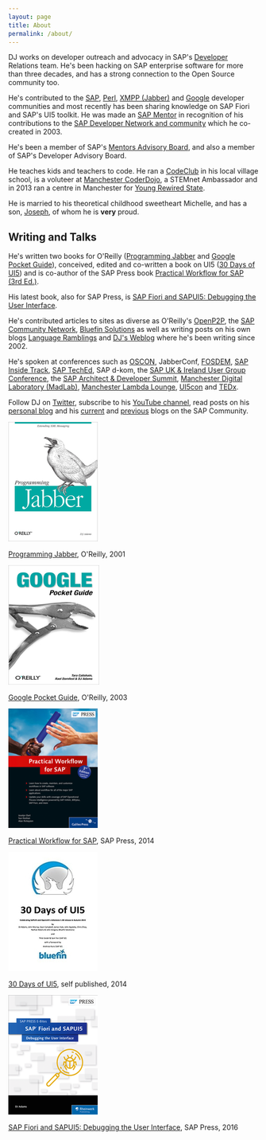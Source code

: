 ```yaml
---
layout: page
title: About
permalink: /about/
---
```


DJ works on developer outreach and advocacy in SAP's [Developer](//developers.sap.com) Relations team. He's been hacking on SAP enterprise software for more than three decades, and has a strong connection to the Open Source community too.

He's contributed to the [SAP](http://community.sap.com), [Perl](http://search.cpan.org/~qmacro/), [XMPP (Jabber)](http://xmpp.org) and [Google](http://gtugs.org) developer communities and most recently has been sharing knowledge on SAP Fiori and SAP's UI5 toolkit. He was made an [SAP Mentor](http://www.sap.com/uk/community/resources/influencer-programs.html) in recognition of his contributions to the [SAP Developer Network and community](http://community.sap.com) which he co-created in 2003.

He's been a member of SAP's [Mentors Advisory Board](https://blogs.sap.com/2016/03/08/introducing-the-new-sap-mentors-advisory-board-2016-2018/), and also a member of SAP's Developer Advisory Board.

He teaches kids and teachers to code. He ran a [CodeClub](/2013/04/18/codeclub-thoughts/) in his local village school, is a voluteer at [Manchester CoderDojo](http://mcrcoderdojo.org.uk), a STEMnet Ambassador and in 2013 ran a centre in Manchester for [Young Rewired State](http://getcodingkids.com/young-rewired-state/).

He is married to his theoretical childhood sweetheart Michelle, and has a son, [Joseph](http://jcla1.com), of whom he is **very** proud.

## Writing and Talks ##

He's written two books for O'Reilly ([Programming Jabber](http://shop.oreilly.com/product/9780596002022.do) and [Google Pocket Guide](http://shop.oreilly.com/product/9780596005504.do)), conceived, edited and co-written a book on UI5 ([30 Days of UI5](https://www.amazon.co.uk/30-Days-UI5-Celebrating-milestone-ebook/dp/B017MOJEWG)) and is co-author of the SAP Press book [Practical Workflow for SAP (3rd Ed.)](https://www.amazon.co.uk/Practical-Workflow-Revised-Rickayzen-Hardcover/dp/B011DCBNZO).

His latest book, also for SAP Press, is [SAP Fiori and SAPUI5: Debugging the User Interface](https://www.sap-press.com/sap-fiori-and-sapui5-debugging-the-user-interface_4305/).

He's contributed articles to sites as diverse as O'Reilly's [OpenP2P](http://www.openp2p.com), the [SAP Community Network](http://scn.sap.com/people/dj.adams.sap/content), [Bluefin Solutions](https://www.bluefinsolutions.com/insights/dj-adams) as well as writing posts on his own blogs [Language Ramblings](http://langram.org) and [DJ's Weblog](http://qmacro.org) where he's been writing since 2002.

He's spoken at conferences such as [OSCON](http://www.oscon.com), JabberConf, [FOSDEM](http://www.fosdem.org), [SAP Inside Track](http://scn.sap.com/community/events/inside-track), [SAP TechEd](http://www.sapteched.com), SAP d-kom, the [SAP UK & Ireland User Group Conference](http://www.sapusers.org/), the [SAP Architect & Developer Summit](http://www.bluefinsolutions.com/insights/dj-adams/november-2014/the-inaugural-sap-architect-developer-summit), [Manchester Digital Laboratory (MadLab)](http://madlab.org.uk), [Manchester Lambda Lounge](http://lambdalounge.org.uk), [UI5con](https://www.youtube.com/watch?v=CTgtS6Cd98Y) and [TEDx](http://www.youtube.com/watch?v=-gvOCaExeK0).

Follow DJ on [Twitter](//twitter.com/qmacro), subscribe to his [YouTube channel](https://www.youtube.com/channel/UCDUgrP3koL_o2iz6m55H1uA/), read posts on his [personal blog](//qmacro.org) and his [current](//people.sap.com/dj.adams.sap) and [previous](//people.sap.com/dj.adams) blogs on the SAP Community.

![Programming Jabber](/content/images/books/programmingjabber.png)

[Programming Jabber](http://shop.oreilly.com/product/9780596002022.do), O'Reilly, 2001

![Google Pocket Guide](/content/images/books/googlepocketguide.png)

[Google Pocket Guide](http://shop.oreilly.com/product/9780596005504.do), O'Reilly, 2003

![Practical Workflow for SAP](/content/images/books/practicalworkflow.png)

[Practical Workflow for SAP](https://www.amazon.co.uk/Practical-Workflow-Revised-Rickayzen-Hardcover/dp/B011DCBNZO), SAP Press, 2014

![30 Days of UI5](/content/images/books/30daysofui5.png)

[30 Days of UI5](https://www.amazon.co.uk/30-Days-UI5-Celebrating-milestone-ebook/dp/B017MOJEWG), self published, 2014

![SAP Fiori and SAPUI5: Debugging the User Interface](/content/images/books/debugging.png)

[SAP Fiori and SAPUI5: Debugging the User Interface](https://www.sap-press.com/sap-fiori-and-sapui5-debugging-the-user-interface_4305/), SAP Press, 2016


